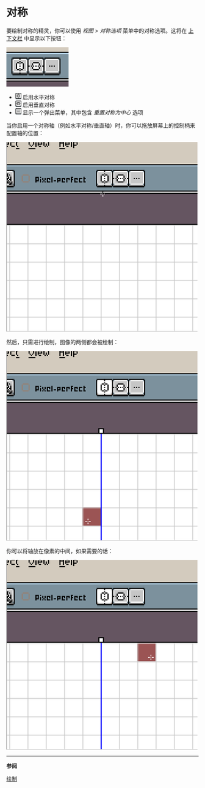 # 对称

要绘制对称的精灵，你可以使用 *视图 > 对称选项* 菜单中的对称选项。这将在 [上下文栏](context-bar.md) 中显示以下按钮：

![对称选项](symmetry/symmetry-buttons.png)

* ![水平对称图标](symmetry/horizontal-icon.png) 启用水平对称
* ![垂直对称图标](symmetry/vertical-icon.png) 启用垂直对称
* ![对称选项图标](symmetry/options-icon.png) 显示一个弹出菜单，其中包含 *重置对称为中心* 选项

当你启用一个对称轴（例如水平对称/垂直轴）时，你可以拖放屏幕上的控制柄来配置轴的位置：

![拖拽对称控制器](symmetry/drag-handles.gif)

然后，只需进行绘制，图像的两侧都会被绘制：

![绘制对称图像](symmetry/draw-with-symmetry.gif)

你可以将轴放在像素的中间，如果需要的话：

![对称图像的中间像素](symmetry/mid-pixel.gif)

---

**参阅**

[绘制](drawing.md)
